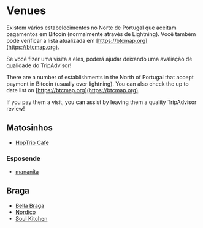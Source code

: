 # Venues

Existem vários estabelecimentos no Norte de Portugal que aceitam pagamentos em Bitcoin (normalmente através de Lightning). Você também pode verificar a lista atualizada em [https://btcmap.org](https://btcmap.org).

Se você fizer uma visita a eles, poderá ajudar deixando uma avaliação de qualidade do TripAdvisor!

There are a number of establishments in the North of Portugal that accept payment in Bitcoin (usually over lightning).  You can also check the up to date list on [https://btcmap.org](https://btcmap.org).

If you pay them a visit, you can assist by leaving them a quality TripAdvisor review!

## Matosinhos
* [HopTrip Cafe](/venues/hoptrip)

### Esposende

* [mananita](/venutes/mananita)

## Braga

* [Bella Braga](/venues/bellabraga)
* [Nordico](/venues/nordico)
* [Soul Kitchen](/venues/soulkitchen)
